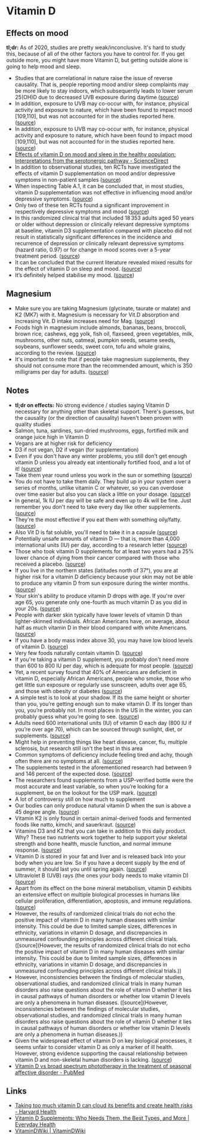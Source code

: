 # Vitamin D

## Effects on mood

**tl;dr:** As of 2020, studies are pretty weak/inconclusive. It's hard to study this, because of all of the other factors you have to control for. If you get outside more, you might have more Vitamin D, but getting outside alone is going to help mood and sleep.

- Studies that are correlational in nature raise the issue of reverse causality. That is, people reporting mood and/or sleep complaints may be more likely to stay indoors, which subsequently leads to lower serum 25(OH)D due to decreased UVB exposure during daytime ([source](<https://www.sciencedirect.com/science/article/pii/S1087079220301222#:~:text=studies%20that%20are%20correlational%20in%20nature%20raise%20the%20issue%20of%20reverse%20causality.%20that%20is%2C%20people%20reporting%20mood%20and%2For%20sleep%20complaints%20may%20be%20more%20likely%20to%20stay%20indoors%2C%20which%20subsequently%20leads%20to%20lower%20serum%2025(oh)d%20due%20to%20decreased%20uvb%20exposure%20during%20daytime>))
- In addition, exposure to UVB may co-occur with, for instance, physical activity and exposure to nature, which have been found to impact mood [109,110], but was not accounted for in the studies reported here. ([source](https://www.sciencedirect.com/science/article/pii/S1087079220301222#:~:text=in%20addition%2C%20exposure%20to%20uvb%20may%20co-occur%20with%2C%20for%20instance%2C%20physical%20activity%20and%20exposure%20to%20nature%2C%20which%20have%20been%20found%20to%20impact%20mood%20%5B109%2C110%5D%2C%20but%20was%20not%20accounted%20for%20in%20the%20studies%20reported%20here.))
- In addition, exposure to UVB may co-occur with, for instance, physical activity and exposure to nature, which have been found to impact mood [109,110], but was not accounted for in the studies reported here. ([source](https://www.sciencedirect.com/science/article/pii/S1087079220301222#:~:text=in%20addition%2C%20exposure%20to%20uvb%20may%20co-occur%20with%2C%20for%20instance%2C%20physical%20activity%20and%20exposure%20to%20nature%2C%20which%20have%20been%20found%20to%20impact%20mood%20%5B109%2C110%5D%2C%20but%20was%20not%20accounted%20for%20in%20the%20studies%20reported%20here.))
- [Effects of vitamin D on mood and sleep in the healthy population: Interpretations from the serotonergic pathway - ScienceDirect](https://www.sciencedirect.com/science/article/pii/S1087079220301222)
- In addition to observational studies, ten RCTs have investigated the effects of vitamin D supplementation on mood and/or depressive symptoms in non-patient samples ([source](https://www.sciencedirect.com/science/article/pii/S1087079220301222#:~:text=in%20addition%20to%20observational%20studies%2C%20ten%20rcts%20have%20investigated%20the%20effects%20of%20vitamin%20d%20supplementation%20on%20mood%20and%2For%20depressive%20symptoms%20in%20non-patient%20samples%20))
- When inspecting Table A.1, it can be concluded that, in most studies, vitamin D supplementation was not effective in influencing mood and/or depressive symptoms. ([source](https://www.sciencedirect.com/science/article/pii/S1087079220301222#:~:text=when%20inspecting%20table%20a.1%2C%20it%20can%20be%20concluded%20that%2C%20in%20most%20studies%2C%20vitamin%20d%20supplementation%20was%20not%20effective%20in%20influencing%20mood%20and%2For%20depressive%20symptoms.))
- Only two of these ten RCTs found a significant improvement in respectively depressive symptoms and mood ([source](https://www.sciencedirect.com/science/article/pii/S1087079220301222#:~:text=only%20two%20of%20these%20ten%20rcts%20found%20a%20significant%20improvement%20in%20respectively%20depressive%20symptoms%20and%20mood))
- In this randomized clinical trial that included 18 353 adults aged 50 years or older without depression or clinically relevant depressive symptoms at baseline, vitamin D3 supplementation compared with placebo did not result in statistically significant differences in the incidence and recurrence of depression or clinically relevant depressive symptoms (hazard ratio, 0.97) or for change in mood scores over a 5-year treatment period. ([source](https://jamanetwork.com/journals/jama/fullarticle/2768978#:~:text=In%20this,treatment%20period.))
- It can be concluded that the current literature revealed mixed results for the effect of vitamin D on sleep and mood. ([source](https://www.sciencedirect.com/science/article/pii/S1087079220301222#:~:text=it%20can%20be%20concluded%20that%20the%20current%20literature%20revealed%20mixed%20results%20for%20the%20effect%20of%20vitamin%20d%20on%20sleep%20and%20mood.))
- It’s definitely helped stabilise my mood. ([source](https://www.reddit.com/r/CasualUK/comments/k1wrjn/psa_take_vitamin_d_supplements_you_need_them_and/#:~:text=it%E2%80%99s%20definitely%20helped%20stabilise%20my%20mood.))

## Magnesium

- Make sure you are taking Magnesium (glycinate, taurate or malate) and K2 (MK7) with it. Magnesium is necessary for Vit.D absorption and increasing Vit. D intake increases need for Mag. ([source](<https://www.reddit.com/r/Supplements/comments/evmtoa/drastic_improvement_in_mood_and_energy_after/#:~:text=make%20sure%20you%20are%20taking%20magnesium%20(glycinate%2C%20taurate%20or%20malate)%20and%20k2%20(mk7)%20with%20it.%20magnesium%20is%20necessary%20for%20vit.d%20absorption%20and%20increasing%20vit.%20d%20intake%20increases%20need%20for%20mag.>))
- Foods high in magnesium include almonds, bananas, beans, broccoli, brown rice, cashews, egg yolk, fish oil, flaxseed, green vegetables, milk, mushrooms, other nuts, oatmeal, pumpkin seeds, sesame seeds, soybeans, sunflower seeds, sweet corn, tofu and whole grains, according to the review. ([source](https://www.livescience.com/61866-magnesium-vitamin-d.html#:~:text=foods%20high%20in%20magnesium%20include%20almonds%2C%20bananas%2C%20beans%2C%20broccoli%2C%20brown%20rice%2C%20cashews%2C%20egg%20yolk%2C%20fish%20oil%2C%20flaxseed%2C%20green%20vegetables%2C%20milk%2C%20mushrooms%2C%20other%20nuts%2C%20oatmeal%2C%20pumpkin%20seeds%2C%20sesame%20seeds%2C%20soybeans%2C%20sunflower%20seeds%2C%20sweet%20corn%2C%20tofu%20and%20whole%20grains%2C%20according%20to%20the%20review.))
- It's important to note that if people take magnesium supplements, they should not consume more than the recommended amount, which is 350 milligrams per day for adults. ([source](https://www.livescience.com/61866-magnesium-vitamin-d.html#:~:text=it's%20important%20to%20note%20that%20if%20people%20take%20magnesium%20supplements%2C%20they%20should%20not%20consume%20more%20than%20the%20recommended%20amount%2C%20which%20is%20350%20milligrams%20per%20day%20for%20adults.))

## Notes

- **tl;dr on effects:** No strong evidence / studies saying Vitamin D necessary for anything other than skeletal support. There's guesses, but the causality (or the direction of causality) haven't been proven with quality studies
- Salmon, tuna, sardines, sun-dried mushrooms, eggs, fortified milk and orange juice high in Vitamin D
- Vegans are at higher risk for deficiency
- D3 if not vegan, D2 if vegan (for supplementation)
- Even if you don't have any winter problems, you still don't get enough vitamin D unless you already eat intentionally fortified food, and a lot of it! ([source](https://www.reddit.com/r/CasualUK/comments/k1wrjn/psa_take_vitamin_d_supplements_you_need_them_and/#:~:text=even%20if%20you%20don't%20have%20any%20winter%20problems%2C%20you%20still%20don't%20get%20enough%20vitamin%20d%20unless%20you%20already%20eat%20intentionally%20fortified%20food%2C%20and%20a%20lot%20of%20it!))
- Take them year round unless you work in the sun or something ([source](https://www.reddit.com/r/CasualUK/comments/k1wrjn/psa_take_vitamin_d_supplements_you_need_them_and/#:~:text=take%20them%20year%20round%20unless%20you%20work%20in%20the%20sun%20or%20something))
- You do not have to take them daily. They build up in your system over a series of months, unlike vitamin C or whatever, so you can overdose over time easier but also you can slack a little on your dosage. ([source](https://www.reddit.com/r/CasualUK/comments/k1wrjn/psa_take_vitamin_d_supplements_you_need_them_and/#:~:text=you%20do%20not%20have%20to%20take%20them%20daily.%20they%20build%20up%20in%20your%20system%20over%20a%20series%20of%20months%2C%20unlike%20vitamin%20c%20or%20whatever%2C%20so%20you%20can%20overdose%20over%20time%20easier%20but%20also%20you%20can%20slack%20a%20little%20on%20your%20dosage.))
- In general, 1k IU per day will be safe and even up to 4k will be fine. Just remember you don't need to take every day like other supplements. ([source](https://www.reddit.com/r/CasualUK/comments/k1wrjn/psa_take_vitamin_d_supplements_you_need_them_and/#:~:text=slowly.-,in%20general%2C%201k%20iu%20per%20day%20will%20be%20safe%20and%20even%20up%20to%204k%20will%20be%20fine.%20just%20remember%20you%20don't%20need%20to%20take%20every%20day%20like%20other%20supplements.,-16))
- They're the most effective if you eat them with something oily/fatty. ([source](https://www.reddit.com/r/CasualUK/comments/k1wrjn/psa_take_vitamin_d_supplements_you_need_them_and/#:~:text=they're%20the%20most%20effective%20if%20you%20eat%20them%20with%20something%20oily%2Ffatty.))
- Also Vit D is fat soluble, you'll need to take it in a capsule ([source](https://www.reddit.com/r/CasualUK/comments/k1wrjn/psa_take_vitamin_d_supplements_you_need_them_and/#:~:text=also%20vit%20d%20is%20fat%20soluble%2C%20you'll%20need%20to%20take%20it%20in%20a%20capsule))
- Potentially unsafe amounts of vitamin D — that is, more than 4,000 international units (IU) per day, according to a research letter ([source](<https://www.health.harvard.edu/staying-healthy/taking-too-much-vitamin-d-can-cloud-its-benefits-and-create-health-risks#:~:text=potentially%20unsafe%20amounts%20of%20vitamin%20d%20%E2%80%94%20that%20is%2C%20more%20than%204%2C000%20international%20units%20(iu)%20per%20day%2C%20according%20to%20a%20research%20letter>))
- Those who took vitamin D supplements for at least two years had a 25% lower chance of dying from their cancer compared with those who received a placebo. ([source](https://www.health.harvard.edu/staying-healthy/taking-too-much-vitamin-d-can-cloud-its-benefits-and-create-health-risks#:~:text=those%20who%20took%20vitamin%20d%20supplements%20for%20at%20least%20two%20years%20had%20a%2025%25%20lower%20chance%20of%20dying%20from%20their%20cancer%20compared%20with%20those%20who%20received%20a%20placebo.))
- If you live in the northern states (latitudes north of 37°), you are at higher risk for a vitamin D deficiency because your skin may not be able to produce any vitamin D from sun exposure during the winter months. ([source](<https://www.health.harvard.edu/staying-healthy/taking-too-much-vitamin-d-can-cloud-its-benefits-and-create-health-risks#:~:text=if%20you%20live%20in%20the%20northern%20states%20(latitudes%20north%20of%2037%C2%B0)%2C%20you%20are%20at%20higher%20risk%20for%20a%20vitamin%20d%20deficiency%20because%20your%20skin%20may%20not%20be%20able%20to%20produce%20any%20vitamin%20d%20from%20sun%20exposure%20during%20the%20winter%20months.>))
- Your skin's ability to produce vitamin D drops with age. If you're over age 65, you generate only one-fourth as much vitamin D as you did in your 20s. ([source](https://www.health.harvard.edu/staying-healthy/taking-too-much-vitamin-d-can-cloud-its-benefits-and-create-health-risks#:~:text=your%20skin's%20ability%20to%20produce%20vitamin%20d%20drops%20with%20age.%20if%20you're%20over%20age%2065%2C%20you%20generate%20only%20one-fourth%20as%20much%20vitamin%20d%20as%20you%20did%20in%20your%2020s.))
- People with darker skin typically have lower levels of vitamin D than lighter-skinned individuals. African Americans have, on average, about half as much vitamin D in their blood compared with white Americans. ([source](https://www.health.harvard.edu/staying-healthy/taking-too-much-vitamin-d-can-cloud-its-benefits-and-create-health-risks#:~:text=people%20with%20darker%20skin%20typically%20have%20lower%20levels%20of%20vitamin%20d%20than%20lighter-skinned%20individuals.%20african%20americans%20have%2C%20on%20average%2C%20about%20half%20as%20much%20vitamin%20d%20in%20their%20blood%20compared%20with%20white%20americans.))
- If you have a body mass index above 30, you may have low blood levels of vitamin D. ([source](https://www.health.harvard.edu/staying-healthy/taking-too-much-vitamin-d-can-cloud-its-benefits-and-create-health-risks#:~:text=if%20you%20have%20a%20body%20mass%20index%20above%2030%2C%20you%20may%20have%20low%20blood%20levels%20of%20vitamin%20d.))
- Very few foods naturally contain vitamin D. ([source](https://www.health.harvard.edu/staying-healthy/taking-too-much-vitamin-d-can-cloud-its-benefits-and-create-health-risks#:~:text=very%20few%20foods%20naturally%20contain%20vitamin%20d.))
- If you're taking a vitamin D supplement, you probably don't need more than 600 to 800 IU per day, which is adequate for most people. ([source](https://www.health.harvard.edu/staying-healthy/taking-too-much-vitamin-d-can-cloud-its-benefits-and-create-health-risks#:~:text=if%20you're%20taking%20a%20vitamin%20d%20supplement%2C%20you%20probably%20don't%20need%20more%20than%20600%20to%20800%20iu%20per%20day%2C%20which%20is%20adequate%20for%20most%20people.))
- Yet, a recent survey found that 40% of Americans are deficient in vitamin D, especially African Americans, people who smoke, those who get little sun exposure or regularly use sunscreen, adults over age 65, and those with obesity or diabetes ([source](https://www.healthline.com/nutrition/best-vitamin-d-supplements#:~:text=yet%2C%20a%20recent%20survey%20found%20that%2040%25%20of%20americans%20are%20deficient%20in%20vitamin%20d%2C%20especially%20african%20americans%2C%20people%20who%20smoke%2C%20those%20who%20get%20little%20sun%20exposure%20or%20regularly%20use%20sunscreen%2C%20adults%20over%20age%2065%2C%20and%20those%20with%20obesity%20or%20diabetes))
- A simple test is to look at your shadow. If its the same height or shorter than you, you’re getting enough sun to make vitamin D. If its longer than you, you’re probably not. In most places in the US in the winter, you can probably guess what you’re going to see. ([source](https://blogs.oregonstate.edu/linuspaulinginstitute/2016/01/25/sunlight-vitamin-d-winter/#:~:text=a%20simple%20test%20is%20to%20look%20at%20your%20shadow.%20if%20its%20the%20same%20height%20or%20shorter%20than%20you%2C%20you%E2%80%99re%20getting%20enough%20sun%20to%20make%20vitamin%20d.%20if%20its%20longer%20than%20you%2C%20you%E2%80%99re%20probably%20not.%20in%20most%20places%20in%20the%20us%20in%20the%20winter%2C%20you%20can%20probably%20guess%20what%20you%E2%80%99re%20going%20to%20see.))
- Adults need 600 international units (IU) of vitamin D each day (800 IU if you’re over age 70), which can be sourced through sunlight, diet, or supplements. ([source](<https://www.everydayhealth.com/vitamin-d/you-need-vitamin-d-supplement-everything-know/#:~:text=adults%20need%20600%20international%20units%20(iu)%20of%20vitamin%20d%20each%20day%20(800%20iu%20if%20you%E2%80%99re%20over%20age%2070)%2C%20which%20can%20be%20sourced%20through%20sunlight%2C%20diet%2C%20or%20supplements.>))
- Might help in preventing things like heart disease, cancer, flu, multiple sclerosis, but research still isn't the best in this area
- Common symptoms of deficiency include feeling tired and achy, though often there are no symptoms at all. ([source](https://www.everydayhealth.com/vitamin-d/you-need-vitamin-d-supplement-everything-know/#:~:text=common%20symptoms%20of%20deficiency%20include%20feeling%20tired%20and%20achy%2C%20though%20often%20there%20are%20no%20symptoms%20at%20all.))
- The supplements tested in the aforementioned research had between 9 and 146 percent of the expected dose. ([source](https://www.everydayhealth.com/vitamin-d/you-need-vitamin-d-supplement-everything-know/#:~:text=the%20supplements%20tested%20in%20the%20aforementioned%20research%20had%20between%209%20and%20146%20percent%20of%20the%20expected%20dose.))
- The researchers found supplements from a USP-verified bottle were the most accurate and least variable, so when you’re looking for a supplement, be on the lookout for the USP mark. ([source](https://www.everydayhealth.com/vitamin-d/you-need-vitamin-d-supplement-everything-know/#:~:text=the%20researchers%20found%20supplements%20from%20a%20usp-verified%20bottle%20were%20the%20most%20accurate%20and%20least%20variable%2C%20so%20when%20you%E2%80%99re%20looking%20for%20a%20supplement%2C%20be%20on%20the%20lookout%20for%20the%20usp%20mark.))
- A lot of controversy still on how much to supplement
- Our bodies can only produce natural vitamin D when the sun is above a 45 degree angle. ([source](https://www.reddit.com/r/germany/comments/kojv0l/germany_light_and_depression/#:~:text=our%20bodies%20can%20only%20produce%20natural%20vitamin%20d%20when%20the%20sun%20is%20above%20a%2045%20degree%20angle.))
- Vitamin K2 is only found in certain animal-derived foods and fermented foods like natto, kimchi, and sauerkraut. ([source](https://www.wellnessverge.com/athletic-greens-review#:~:text=vitamin%20k2%20is%20only%20found%20in%20certain%20animal-derived%20foods%20and%20fermented%20foods%20like%20natto%2C%20kimchi%2C%20and%20sauerkraut.))
- Vitamins D3 and K2 that you can take in addition to this daily product. Why? These two nutrients work together to help support your skeletal strength and bone health, muscle function, and normal immune response. ([source](https://www.wellnessverge.com/athletic-greens-review#:~:text=vitamins%20D3,immune%20response.))
- Vitamin D is stored in your fat and liver and is released back into your body when you are low. So if you have a decent supply by the end of summer, it should last you until spring again. ([source](https://www.reddit.com/r/SkincareAddictionUK/comments/5e9mje/sunscreen_in_winter_in_the_uk/#:~:text=vitamin%20d%20is%20stored%20in%20your%20fat%20and%20liver%20and%20is%20released%20back%20into%20your%20body%20when%20you%20are%20low.%20so%20if%20you%20have%20a%20decent%20supply%20by%20the%20end%20of%20summer%2C%20it%20should%20last%20you%20until%20spring%20again.))
- Ultraviolet B (UVB) rays (the ones your body needs to make vitamin D) ([source](<https://www.nhs.uk/live-well/healthy-body/how-to-get-vitamin-d-from-sunlight/#:~:text=ultraviolet%20b%20(uvb)%20rays%20(the%20ones%20your%20body%20needs%20to%20make%20vitamin%20d)>))
- Apart from its effect on the bone mineral metabolism, vitamin D exhibits an extensive effect on multiple biological processes in humans like cellular proliferation, differentiation, apoptosis, and immune regulations. ([source](https://www.ncbi.nlm.nih.gov/pmc/articles/PMC6032242/#:~:text=apart%20from%20its%20effect%20on%20the%20bone%20mineral%20metabolism%2C%20vitamin%20d%20exhibits%20an%20extensive%20effect%20on%20multiple%20biological%20processes%20in%20humans%20like%20cellular%20proliferation%2C%20differentiation%2C%20apoptosis%2C%20and%20immune%20regulations.))
- However, the results of randomized clinical trials do not echo the positive impact of vitamin D in many human diseases with similar intensity. This could be due to limited sample sizes, differences in ethnicity, variations in vitamin D dosage, and discrepancies in unmeasured confounding principles across different clinical trials. ([source](However, the results of randomized clinical trials do not echo the positive impact of vitamin D in many human diseases with similar intensity. This could be due to limited sample sizes, differences in ethnicity, variations in vitamin D dosage, and discrepancies in unmeasured confounding principles across different clinical trials.))
- However, inconsistencies between the findings of molecular studies, observational studies, and randomized clinical trials in many human disorders also raise questions about the role of vitamin D whether it lies in causal pathways of human disorders or whether low vitamin D levels are only a phenomena in human diseases. ([source](However, inconsistencies between the findings of molecular studies, observational studies, and randomized clinical trials in many human disorders also raise questions about the role of vitamin D whether it lies in causal pathways of human disorders or whether low vitamin D levels are only a phenomena in human diseases.))
- Given the widespread effect of vitamin D on key biological processes, it seems unfair to consider vitamin D as only a marker of ill health. However, strong evidence supporting the causal relationship between vitamin D and non-skeletal human disorders is lacking. ([source](https://www.ncbi.nlm.nih.gov/pmc/articles/PMC6032242/#:~:text=given%20the%20widespread%20effect%20of%20vitamin%20d%20on%20key%20biological%20processes%2C%20it%20seems%20unfair%20to%20consider%20vitamin%20d%20as%20only%20a%20marker%20of%20ill%20health.%20however%2C%20strong%20evidence%20supporting%20the%20causal%20relationship%20between%20vitamin%20d%20and%20non-skeletal%20human%20disorders%20is%20lacking.))
- [Vitamin D vs broad spectrum phototherapy in the treatment of seasonal affective disorder - PubMed](https://pubmed.ncbi.nlm.nih.gov/10888476/)

## Links

- [Taking too much vitamin D can cloud its benefits and create health risks - Harvard Health](https://www.health.harvard.edu/staying-healthy/taking-too-much-vitamin-d-can-cloud-its-benefits-and-create-health-risks)
- [Vitamin D Supplements: Who Needs Them, the Best Types, and More | Everyday Health](https://www.everydayhealth.com/vitamin-d/you-need-vitamin-d-supplement-everything-know/)
- [VitaminDWiki | VitaminDWiki](https://vitamindwiki.com/)
